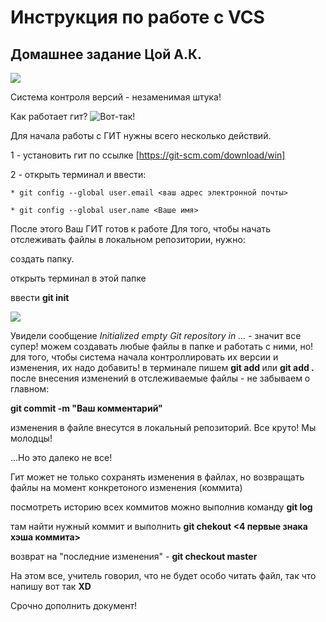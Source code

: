 # Инструкция по работе с VCS 
## Домашнее задание Цой А.К.

![](https://nicknixer.ru/wp-content/uploads/2017/05/6-30-12_Git1.jpg)

Система контроля версий - незаменимая штука!

Как работает гит?
![Вот-так!](https://fuzeservers.ru/wp-content/uploads/c/4/7/c47fd3a4ffe633e8ae3d8b3d4ddc7ccb.png)

Для начала работы с ГИТ нужны всего несколько действий.

1 - установить гит  по ссылке [https://git-scm.com/download/win] 

2 - открыть терминал и ввести:

    * git config --global user.email <ваш адрес электронной почты>

    * git config --global user.name <Ваше имя>
После этого Ваш ГИТ готов к работе
Для того, чтобы начать отслеживать файлы в локальном репозитории, нужно: 
   
создать папку. 

открыть терминал в этой папке

ввести **git init** 

![](https://avatars.mds.yandex.net/i?id=4842fb3a4b4b81fdefa2af95a0994fb9-4815706-images-thumbs&n=13&exp=1)

Увидели сообщение _Initialized empty Git repository in ..._ - значит все супер!
можем создавать любые файлы в папке и работать с ними, но!
для того, чтобы система начала контроллировать их версии и изменения, их надо добавить!
в терминале пишем **git add <filename>** или **git add .**
после внесения изменений в отслеживаемые файлы - не забываем о главном: 

**git commit -m "Ваш комментарий"** 

изменения в файле внесутся в локальный репозиторий. Все круто! Мы молодцы!

...Но это далеко не все!

Гит может не только сохранять изменения в файлах, но возвращать файлы на момент конкретоного изменения (коммита)

посмотреть историю всех коммитов можно выполнив команду **git log**

там найти нужный коммит и выполнить **git chekout <4 первые знака хэша коммита>**

возврат на "последние изменения" - **git checkout master**

На этом все, учитель говорил, что не будет особо читать файл, так что напишу вот так **XD**


Срочно дополнить документ!







